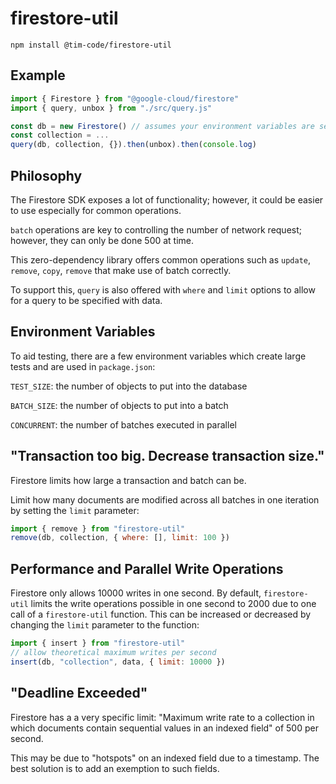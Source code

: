 # firestore-util

```
npm install @tim-code/firestore-util
```

## Example

```js
import { Firestore } from "@google-cloud/firestore"
import { query, unbox } from "./src/query.js"

const db = new Firestore() // assumes your environment variables are setup correctly
const collection = ...
query(db, collection, {}).then(unbox).then(console.log)
```

## Philosophy

The Firestore SDK exposes a lot of functionality; however, it could be easier to use especially for common operations.

`batch` operations are key to controlling the number of network request; however, they can only be done 500 at time.

This zero-dependency library offers common operations such as `update`, `remove`, `copy`, `remove` that make use of batch correctly.

To support this, `query` is also offered with `where` and `limit` options to allow for a query to be specified with data.

## Environment Variables

To aid testing, there are a few environment variables which create large tests and are used in `package.json`:

`TEST_SIZE`: the number of objects to put into the database

`BATCH_SIZE`: the number of objects to put into a batch

`CONCURRENT`: the number of batches executed in parallel

## "Transaction too big. Decrease transaction size."

Firestore limits how large a transaction and batch can be.

Limit how many documents are modified across all batches in one iteration by setting the `limit` parameter:

```js
import { remove } from "firestore-util"
remove(db, collection, { where: [], limit: 100 })
```

## Performance and Parallel Write Operations

Firestore only allows 10000 writes in one second. By default, `firestore-util` limits the write operations possible in one second to 2000 due to one call of a `firestore-util` function. This can be increased or decreased by changing the `limit` parameter to the function:

```js
import { insert } from "firestore-util"
// allow theoretical maximum writes per second
insert(db, "collection", data, { limit: 10000 })
```

## "Deadline Exceeded"

Firestore has a a very specific limit: "Maximum write rate to a collection in which documents contain sequential values in an indexed field" of 500 per second.

This may be due to "hotspots" on an indexed field due to a timestamp. The best solution is to add an exemption to such fields.
